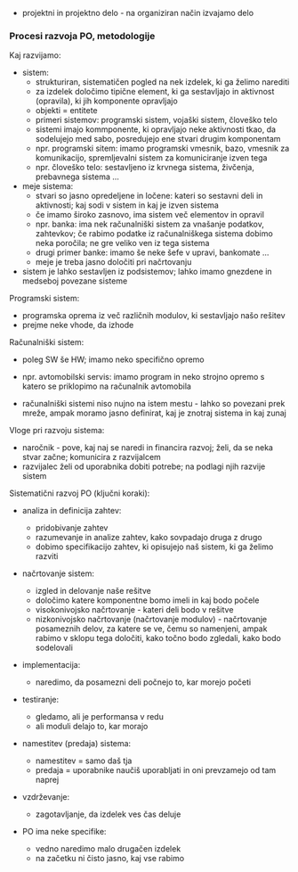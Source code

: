 - projektni in projektno delo - na organiziran način izvajamo delo

### Procesi razvoja PO, metodologije

Kaj razvijamo:
- sistem:
	- strukturiran, sistematičen pogled na nek izdelek, ki ga želimo narediti
	- za izdelek določimo tipične element, ki ga sestavljajo in aktivnost (opravila), ki jih komponente opravljajo
	- objekti = entitete
	- primeri sistemov: programski sistem, vojaški sistem, človeško telo
	- sistemi imajo kommponente, ki opravljajo neke aktivnosti tkao, da sodelujejo med sabo, posredujejo ene stvari drugim komponentam
	- npr. programski sitem: imamo programski vmesnik, bazo, vmesnik za komunikacijo, spremljevalni sistem za komuniciranje izven tega
	- npr. človeško telo: sestavljeno iz krvnega sistema, živčenja, prebavnega sistema ...
- meje sistema:
	- stvari so jasno opredeljene in ločene: kateri so sestavni deli in aktivnosti; kaj sodi v sistem in kaj je izven sistema
	- če imamo široko zasnovo, ima sistem več elementov in opravil
	- npr. banka: ima nek računalniški sistem za vnašanje podatkov, zahtevkov; če rabimo podatke iz računalniškega sistema dobimo neka poročila; ne gre veliko ven iz tega sistema
	- drugi primer banke: imamo še neke šefe v upravi, bankomate ...
	- meje je treba jasno določiti pri načrtovanju
- sistem je lahko sestavljen iz podsistemov; lahko imamo gnezdene in medseboj povezane sisteme

Programski sistem:
- programska oprema iz več različnih modulov, ki sestavljajo našo rešitev
- prejme neke vhode, da izhode

Računalniški sistem:
- poleg SW še HW; imamo neko specifično opremo
- npr. avtomobilski servis: imamo program in neko strojno opremo s katero se priklopimo na računalnik avtomobila

- računalniški sistemi niso nujno na istem mestu - lahko so povezani prek mreže, ampak moramo jasno definirat, kaj je znotraj sistema in kaj zunaj

Vloge pri razvoju sistema:
- naročnik - pove, kaj naj se naredi in financira razvoj; želi, da se neka stvar začne; komunicira z razvijalcem
- razvijalec želi od uporabnika dobiti potrebe; na podlagi njih razvije sistem

Sistematični razvoj PO (ključni koraki):
- analiza in definicija zahtev:
	- pridobivanje zahtev
	- razumevanje in analize zahtev, kako sovpadajo druga z drugo
	- dobimo specifikacijo zahtev, ki opisujejo naš sistem, ki ga želimo razviti
- načrtovanje sistem:
	- izgled in delovanje naše rešitve
	- določimo katere komponentne bomo imeli in kaj bodo počele
	- visokonivojsko načrtovanje - kateri deli bodo v rešitve
	- nizkonivojsko načrtovanje (načrtovanje modulov) - načrtovanje posameznih delov, za katere se ve, čemu so namenjeni, ampak rabimo v sklopu tega določiti, kako točno bodo zgledali, kako bodo sodelovali
- implementacija:
	- naredimo, da posamezni deli počnejo to, kar morejo početi
- testiranje:
	- gledamo, ali je performansa v redu
	- ali moduli delajo to, kar morajo
- namestitev (predaja) sistema:
	- namestitev = samo daš tja
	- predaja = uporabnike naučiš uporabljati in oni prevzamejo od tam naprej
- vzdrževanje:
	- zagotavljanje, da izdelek ves čas deluje

- PO ima neke specifike:
	- vedno naredimo malo drugačen izdelek
	- na začetku ni čisto jasno, kaj vse rabimo